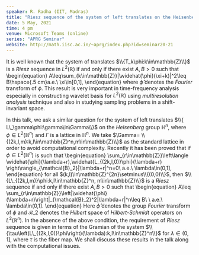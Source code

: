 ```yaml
---
speaker: R. Radha (IIT, Madras)
title: "Riesz sequence of the system of left translates on the Heisenberg group"
date: 5 May, 2021
time: 4 pm
venue: Microsoft Teams (online)
series: "APRG Seminar"
website: http://math.iisc.ac.in/~aprg/index.php?id=seminar20-21
---
```


It is well known that the system of translates $\\{T_k\phi:k\in\mathbb{Z}\\}$ is a
_Riesz_ sequence in $L^2(\mathbb{R})$ if and only if there exist $A,B>0$ such that
\begin{equation}
A\leq\sum\_{k\in\mathbb{Z}}|\widehat{\phi}(\xi+k)|^2\leq B\hspace{.5 cm}a.e.\ \xi\in[0,1],
\end{equation}
where $\widehat{\phi}$ denotes the _Fourier_ transform of $\phi$. This result is very
important in time-frequency analysis especially in constructing wavelet basis for
$L^2(\mathbb{R})$ using _multiresolution analysis_ technique and also in studying sampling
problems in a shift-invariant space.

In this talk, we ask a similar question for the system of left translates
$\\{ L\_\gamma\phi:\gamma\in\Gamma\\}$ on the _Heisenberg_ group $\mathbb{H}^n$, where
$\phi\in L^2(\mathbb{H}^n)$ and $\Gamma$ is a lattice in $\mathbb{H}^n$. We take $\Gamma=
\\{(2k,l,m):k,l\in\mathbb{Z}^n,m\in\mathbb{Z}\\}$ as the standard lattice in order
to avoid computational complexity. Recently it has been proved that if
$\phi\in L^2(\mathbb{H}^n)$ is such that
\begin{equation}
\sum\_{r\in\mathbb{Z}}\left\langle \widehat{\phi}(\lambda+r),\widehat{L_{(2k,l,0)}\phi}(\lambda+r)
\right\rangle\_{\mathcal{B}\_2}|\lambda+r|^n=0\ a.e.\ \lambda\in(0,1],
\end{equation}
for all $(k,l)\in\mathbb{Z}^{2n}\setminus\\{(0,0)\\}$, then $\\{L\_{(2k,l,m)}\phi:k,l\in\mathbb{Z}^n,
m\in\mathbb{Z}\\}$ is a _Riesz_ sequence if and only if there exist $A,B>0$ such that
\begin{equation}
A\leq \sum\_{r\in\mathbb{Z}}\left\|\widehat{\phi}(\lambda+r)\right\|\_{\mathcal{B}\_2}^2|\lambda+r|^n\leq
B\ \ a.e.\ \lambda\in(0,1].
\end{equation}
Here $\widehat{\phi}$ denotes the group _Fourier_ transform of $\phi$ and $\mathcal{B}\_2$ denotes the
_Hilbert_ space of _Hilbert-Schmidt_ operators on $L^2(\mathbb{R}^n)$. In the absence of the above condition,
the requirement of _Riesz_ sequence is given in terms of the Gramian of the system
$\\{\tau\left(L\_{(2k,l,0)}\phi\right)(\lambda):k,l\in\mathbb{Z}^n\\}$ for $\lambda\in(0,1]$, where $\tau$
is the fiber map. We shall discuss these results in the talk along with the computational issues.
